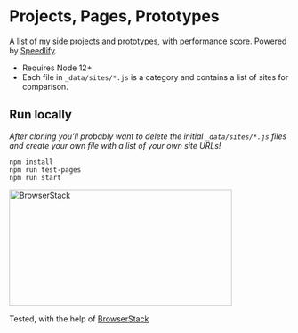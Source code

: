 # Projects, Pages, Prototypes

A list of my side projects and prototypes, with performance score. Powered by [Speedlify](https://github.com/zachleat/speedlify/).

* Requires Node 12+
* Each file in `_data/sites/*.js` is a category and contains a list of sites for comparison.

## Run locally

_After cloning you’ll probably want to delete the initial `_data/sites/*.js` files and create your own file with a list of your own site URLs!_

```
npm install
npm run test-pages
npm run start
```

<img src="https://raw.githubusercontent.com/smth/smth.github.io/main/browserstack-logo-600x315.png" alt="BrowserStack" width="400" height="210">

Tested, with the help of [BrowserStack](http://browserstack.com/)
